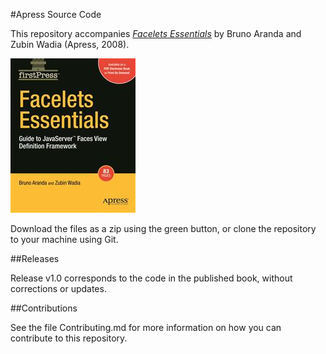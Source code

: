 #Apress Source Code

This repository accompanies [*Facelets Essentials*](http://www.apress.com/9781430210498) by Bruno Aranda and Zubin Wadia (Apress, 2008).

![Cover image](9781430210498.jpg)

Download the files as a zip using the green button, or clone the repository to your machine using Git.

##Releases

Release v1.0 corresponds to the code in the published book, without corrections or updates.

##Contributions

See the file Contributing.md for more information on how you can contribute to this repository.
